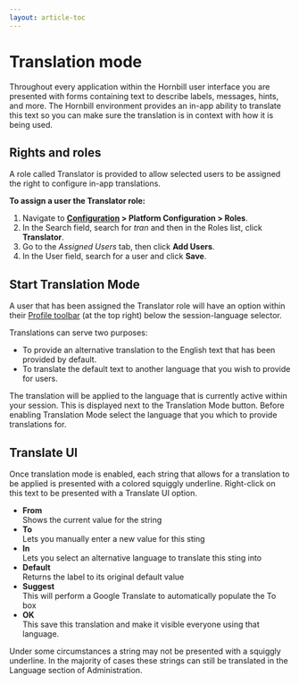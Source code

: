```yaml
---
layout: article-toc
---
```

# Translation mode
Throughout every application within the Hornbill user interface you are presented with forms containing text to describe labels, messages, hints, and more. The Hornbill environment provides an in-app ability to translate this text so you can make sure the translation is in context with how it is being used.

## Rights and roles
A role called Translator is provided to allow selected users to be assigned the right to configure in-app translations. 

**To assign a user the Translator role:**
1. Navigate to **[Configuration](/esp-config/getting-started/using-configuration) > Platform Configuration > Roles**.
1. In the Search field, search for *tran* and then in the Roles list, click **Translator**.
1. Go to the *Assigned Users* tab, then click **Add Users**.
1. In the User field, search for a user and click **Save**.

## Start Translation Mode
A user that has been assigned the Translator role  will have an option within their [Profile toolbar](/esp-user-guide/navigation#profile-toolbar) (at the top right) below the session-language selector.

Translations can serve two purposes:

* To provide an alternative translation to the English text that has been provided by default.
* To translate the default text to another language that you wish to provide for users.

The translation will be applied to the language that is currently active within your session. This is displayed next to the Translation Mode button. Before enabling Translation Mode select the language that you which to provide translations for.

## Translate UI
Once translation mode is enabled, each string that allows for a translation to be applied is presented with a colored squiggly underline. Right-click on this text to be presented with a Translate UI option.

* **From**<br>Shows the current value for the string
* **To**<br>Lets you manually enter a new value for this sting
* **In**<br>Lets you select an alternative language to translate this sting into
* **Default**<br> Returns the label to its original default value
* **Suggest**<br>This will perform a Google Translate to automatically populate the To box
* **OK**<br>This save this translation and make it visible everyone using that language.

Under some circumstances a string may not be presented with a squiggly underline. In the majority of cases these strings can still be translated in the Language section of Administration.

<!-- References>
<!-- https://wiki.hornbill.com/index.php?title=Translation_Mode>